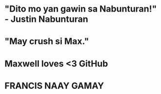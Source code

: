 # "Dito mo yan gawin sa Nabunturan!" - Justin Nabunturan 

# "May crush si Max."

# Maxwell loves <3 GitHub

# FRANCIS NAAY GAMAY
